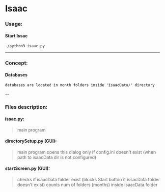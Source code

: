 # Isaac

### Usage:

#### Start Issac

```
./python3 isaac.py
```

---

### Concept:

#### Databases

```
databases are located in month folders inside 'isaacData/' directory
```

--

### Files description:

#### issac.py:
> main program

#### directorySetup.py (GUI):
> main program opens this dialog only if config.ini doesn't exist (when path to isaacData dir is not configured)

#### startScreen.py (GUI):
>checks if isaacData folder exist 
   (blocks Start button if issacData folder doesn't exist)
>counts num of folders (months) inside isaacData folder
